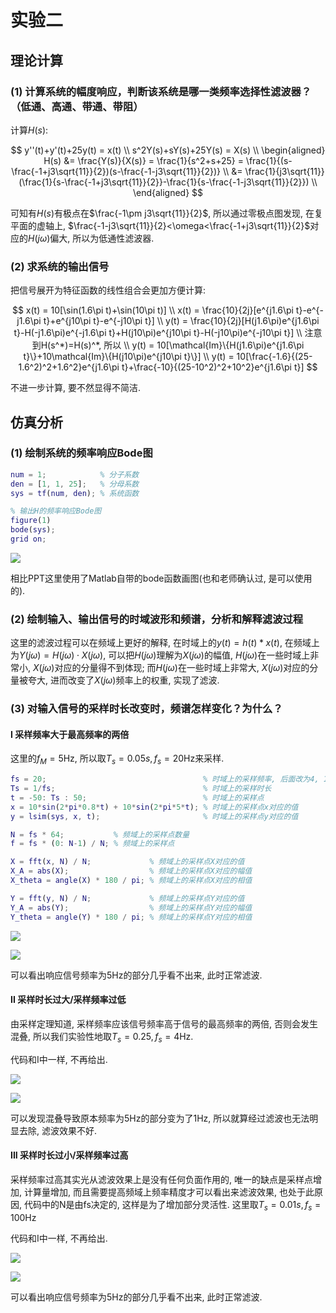 # 实验二

## 理论计算

### (1) 计算系统的幅度响应，判断该系统是哪一类频率选择性滤波器？（低通、高通、带通、带阻）

计算$H(s)$:

$$
y''(t)+y'(t)+25y(t) = x(t) \\
s^2Y(s)+sY(s)+25Y(s) = X(s) \\
\begin{aligned}
H(s)
&= \frac{Y(s)}{X(s)} = \frac{1}{s^2+s+25} = \frac{1}{(s-\frac{-1+j3\sqrt{11}}{2})(s-\frac{-1-j3\sqrt{11}}{2})} \\
&= \frac{1}{j3\sqrt{11}}(\frac{1}{s-\frac{-1+j3\sqrt{11}}{2}}-\frac{1}{s-\frac{-1-j3\sqrt{11}}{2}}) \\
\end{aligned}
$$

可知有$H(s)$有极点在$\frac{-1\pm j3\sqrt{11}}{2}$, 所以通过零极点图发现, 在复平面的虚轴上, $\frac{-1-j3\sqrt{11}}{2}<\omega<\frac{-1+j3\sqrt{11}}{2}$对应的$H(j\omega)$偏大, 所以为低通性滤波器.

### (2) 求系统的输出信号

把信号展开为特征函数的线性组合会更加方便计算:

$$
x(t) = 10[\sin(1.6\pi t)+\sin(10\pi t)] \\
x(t) = \frac{10}{2j}[e^{j1.6\pi t}-e^{-j1.6\pi t}+e^{j10\pi t}-e^{-j10\pi t}] \\
y(t) = \frac{10}{2j}[H(j1.6\pi)e^{j1.6\pi t}-H(-j1.6\pi)e^{-j1.6\pi t}+H(j10\pi)e^{j10\pi t}-H(-j10\pi)e^{-j10\pi t}] \\
注意到H(s^*)=H(s)^*, 所以 \\
y(t) = 10[\mathcal{Im}\{H(j1.6\pi)e^{j1.6\pi t}\}+10\mathcal{Im}\{H(j10\pi)e^{j10\pi t}\}] \\
y(t) = 10[\frac{-1.6}{(25-1.6^2)^2+1.6^2}e^{j1.6\pi t}+\frac{-10}{(25-10^2)^2+10^2}e^{j1.6\pi t}]
$$

不进一步计算, 要不然显得不简洁.

## 仿真分析

### (1) 绘制系统的频率响应Bode图

```matlab
num = 1;            % 分子系数
den = [1, 1, 25];   % 分母系数
sys = tf(num, den); % 系统函数

% 输出H的频率响应Bode图
figure(1)
bode(sys);  
grid on;
```

![](figure1.png)

相比PPT这里使用了Matlab自带的bode函数画图(也和老师确认过, 是可以使用的).

### (2) 绘制输入、输出信号的时域波形和频谱，分析和解释滤波过程

这里的滤波过程可以在频域上更好的解释, 在时域上的$y(t)=h(t)*x(t)$, 在频域上为$Y(j\omega)=H(j\omega)\cdot X(j\omega)$, 可以把$H(j\omega)$理解为$X(j\omega)$的幅值, $H(j\omega)$在一些时域上非常小, $X(j\omega)$对应的分量得不到体现; 而$H(j\omega)$在一些时域上非常大, $X(j\omega)$对应的分量被夸大, 进而改变了$X(j\omega)$频率上的权重, 实现了滤波.

### (3) 对输入信号的采样时长改变时，频谱怎样变化？为什么？

#### I 采样频率大于最高频率的两倍

这里的$f_M=5\text{Hz}$, 所以取$T_s=0.05s, f_s=20\text{Hz}$来采样.

```matlab
fs = 20;                                   % 时域上的采样频率, 后面改为4, 100
Ts = 1/fs;                                 % 时域上的采样时长
t = -50: Ts : 50;                          % 时域上的采样点
x = 10*sin(2*pi*0.8*t) + 10*sin(2*pi*5*t); % 时域上的采样点x对应的值
y = lsim(sys, x, t);                       % 时域上的采样点y对应的值

N = fs * 64;           % 频域上的采样点数量
f = fs * (0: N-1) / N; % 频域上的采样点

X = fft(x, N) / N;             % 频域上的采样点X对应的值
X_A = abs(X);                  % 频域上的采样点X对应的幅值
X_theta = angle(X) * 180 / pi; % 频域上的采样点X对应的相值

Y = fft(y, N) / N;             % 频域上的采样点Y对应的值
Y_A = abs(Y);                  % 频域上的采样点Y对应的幅值
Y_theta = angle(Y) * 180 / pi; % 频域上的采样点Y对应的相值
```

![](figure2-20.png)

![](figure3-20.png)

可以看出响应信号频率为5Hz的部分几乎看不出来, 此时正常滤波.

#### II 采样时长过大/采样频率过低

由采样定理知道, 采样频率应该信号频率高于信号的最高频率的两倍, 否则会发生混叠, 所以我们实验性地取$T_s=0.25,f_s=4\text{Hz}$.

代码和I中一样, 不再给出.

![](figure2-4.png)

![](figure3-4.png)

可以发现混叠导致原本频率为5Hz的部分变为了1Hz, 所以就算经过滤波也无法明显去除, 滤波效果不好.

#### III 采样时长过小/采样频率过高

采样频率过高其实光从滤波效果上是没有任何负面作用的, 唯一的缺点是采样点增加, 计算量增加, 而且需要提高频域上频率精度才可以看出来滤波效果, 也处于此原因, 代码中的N是由fs决定的, 这样是为了增加部分灵活性. 这里取$T_s=0.01s, f_s=100\text{Hz}$

代码和I中一样, 不再给出.

![](figure2-100.png)

![](figure3-100.png)

可以看出响应信号频率为5Hz的部分几乎看不出来, 此时正常滤波.
